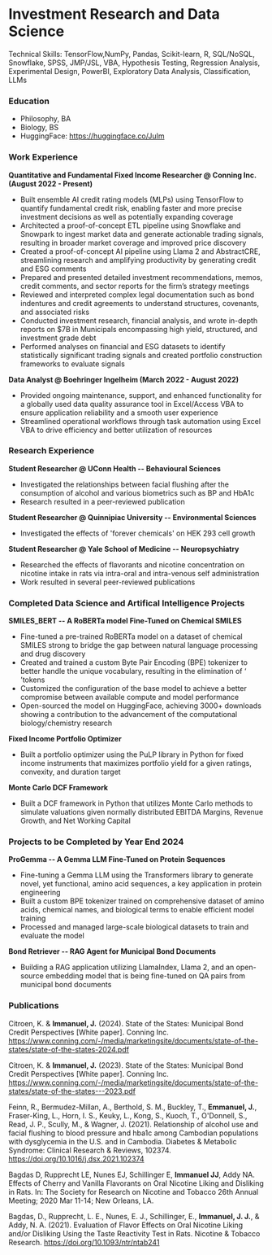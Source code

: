 # Investment Research and Data Science
Technical Skills: TensorFlow,NumPy, Pandas, Scikit-learn, R, SQL/NoSQL, Snowflake, SPSS, JMP/JSL, VBA, Hypothesis Testing, Regression Analysis, Experimental Design, PowerBI, Exploratory Data Analysis, Classification, LLMs

### Education
- Philosophy, BA
- Biology, BS
- HuggingFace: https://huggingface.co/JuIm

### Work Experience
**Quantitative and Fundamental Fixed Income Researcher @ Conning Inc. (August 2022 - Present)**

- Built ensemble AI credit rating models (MLPs) using TensorFlow to quantify fundamental credit risk, enabling faster and more precise investment decisions as well as potentially expanding coverage
- Architected a proof-of-concept ETL pipeline using Snowflake and Snowpark to ingest market data and generate actionable trading signals, resulting in broader market coverage and improved price discovery
- Created a proof-of-concept AI pipeline using Llama 2 and AbstractCRE, streamlining research and amplifying productivity by generating credit and ESG comments
- Prepared and presented detailed investment recommendations, memos, credit comments, and sector reports for the firm’s strategy meetings
- Reviewed and interpreted complex legal documentation such as bond indentures and credit agreements to understand structures, covenants, and associated risks
- Conducted investment research, financial analysis, and wrote in-depth reports on $7B in Municipals encompassing high yield, structured, and investment grade debt
- Performed analyses on financial and ESG datasets to identify statistically significant trading signals and created portfolio construction frameworks to evaluate signals

**Data Analyst @ Boehringer Ingelheim (March 2022 - August 2022)**

- Provided ongoing maintenance, support, and enhanced functionality for a globally used data quality assurance tool in Excel/Access VBA to ensure application reliability and a smooth user experience
- Streamlined operational workflows through task automation using Excel VBA to drive efficiency and better utilization of resources

### Research Experience
**Student Researcher @ UConn Health -- Behavioural Sciences**

- Investigated the relationships between facial flushing after the consumption of alcohol and various biometrics such as BP and HbA1c
- Research resulted in a peer-reviewed publication

**Student Researcher @ Quinnipiac University -- Environmental Sciences**

- Investigated the effects of 'forever chemicals' on HEK 293 cell growth

**Student Researcher @ Yale School of Medicine -- Neuropsychiatry**

- Researched the effects of flavorants and nicotine concentration on nicotine intake in rats via intra-oral and intra-venous self administration
- Work resulted in several peer-reviewed publications

### Completed Data Science and Artifical Intelligence Projects
**SMILES_BERT -- A RoBERTa model Fine-Tuned on Chemical SMILES**
- Fine-tuned a pre-trained RoBERTa model on a dataset of chemical SMILES strong to bridge the gap between natural language processing and drug discovery
- Created and trained a custom Byte Pair Encoding (BPE) tokenizer to better handle the unique vocabulary, resulting in the elimination of ‘<unk> ’tokens
- Customized the configuration of the base model to achieve a better compromise between available compute and model performance
- Open-sourced the model on HuggingFace, achieving 3000+ downloads showing a contribution to the advancement of the computational biology/chemistry research

**Fixed Income Portfolio Optimizer**
- Built a portfolio optimizer using the PuLP library in Python for fixed income instruments that maximizes portfolio yield for a given ratings, convexity, and duration target

**Monte Carlo DCF Framework**
- Built a DCF framework in Python that utilizes Monte Carlo methods to simulate valuations given normally distributed EBITDA Margins, Revenue Growth, and Net Working Capital

### Projects to be Completed by Year End 2024
**ProGemma -- A Gemma LLM Fine-Tuned on Protein Sequences**
- Fine-tuning a Gemma LLM using the Transformers library to generate novel, yet functional, amino acid sequences, a key application in protein engineering
- Built a custom BPE tokenizer trained on comprehensive dataset of amino acids, chemical names, and biological terms to enable efficient model training
- Processed and managed large-scale biological datasets to train and evaluate the model

**Bond Retriever -- RAG Agent for Municipal Bond Documents**
- Building a RAG application utilizing LlamaIndex, Llama 2, and an open-source embedding model that is being fine-tuned on QA pairs from municipal bond documents

### Publications
Citroen, K. & **Immanuel, J.** (2024). State of the States: Municipal Bond Credit Perspectives [White paper]. Conning Inc. 
https://www.conning.com/-/media/marketingsite/documents/state-of-the-states/state-of-the-states-2024.pdf

Citroen, K. & **Immanuel, J.** (2023). State of the States: Municipal Bond Credit Perspectives [White paper]. Conning Inc. https://www.conning.com/-/media/marketingsite/documents/state-of-the-states/state-of-the-states---2023.pdf

Feinn, R., Bermudez-Millan, A., Berthold, S. M., Buckley, T., **Emmanuel, J.**, Fraser-King, L., Horn, I. S., Keuky, L., Kong, S., Kuoch, T., O'Donnell, S., Read, J. P., Scully, M., & Wagner, J. (2021). Relationship of alcohol use and facial flushing to blood pressure and hba1c among Cambodian populations with dysglycemia in the U.S. and in Cambodia. Diabetes & Metabolic Syndrome: Clinical Research & Reviews, 102374. https://doi.org/10.1016/j.dsx.2021.102374

Bagdas D, Rupprecht LE, Nunes EJ, Schillinger E, **Immanuel JJ**, Addy NA. Effects of Cherry and Vanilla Flavorants on Oral Nicotine Liking and Disliking in Rats. In: The Society for Research on Nicotine and Tobacco 26th Annual Meeting; 2020 Mar 11-14; New Orleans, LA. 

Bagdas, D., Rupprecht, L. E., Nunes, E. J., Schillinger, E., **Immanuel, J. J.**, & Addy, N. A. (2021). Evaluation of Flavor Effects on Oral Nicotine Liking and/or Disliking Using the Taste Reactivity Test in Rats. Nicotine & Tobacco Research. https://doi.org/10.1093/ntr/ntab241




